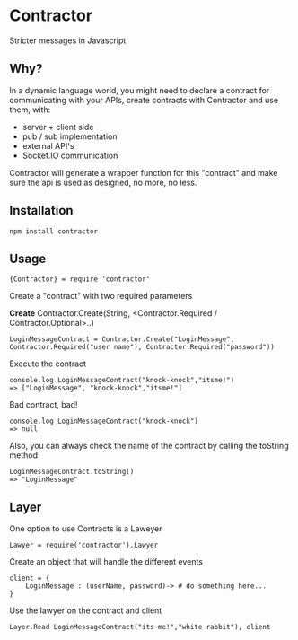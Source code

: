 Contractor
====

Stricter messages in Javascript

## Why?

In a dynamic language world, you might need to declare a contract for communicating with your APIs, create contracts with Contractor and use them, with:

 * server + client side
 * pub / sub implementation
 * external API's
 * Socket.IO communication

Contractor will generate a wrapper function for this "contract" and make sure the api is used as designed, no more, no less.

## Installation

	npm install contractor

## Usage

	{Contractor} = require 'contractor'


Create a "contract" with two required parameters

**Create** Contractor.Create(String, <Contractor.Required / Contractor.Optional>..)

	LoginMessageContract = Contractor.Create("LoginMessage", Contractor.Required("user name"), Contractor.Required("password"))

Execute the contract

	console.log LoginMessageContract("knock-knock","itsme!")
	=> ["LoginMessage", "knock-knock","itsme!"]

Bad contract, bad!

	console.log LoginMessageContract("knock-knock")
	=> null

Also, you can always check the name of the contract by calling the toString method

	LoginMessageContract.toString()
	=> "LoginMessage"


## Layer

One option to use Contracts is a Laweyer

	Lawyer = require('contractor').Lawyer

Create an object that will handle the different events

	client = {
		LoginMessage : (userName, password)-> # do something here...
	}

Use the lawyer on the contract and client

	Layer.Read LoginMessageContract("its me!","white rabbit"), client